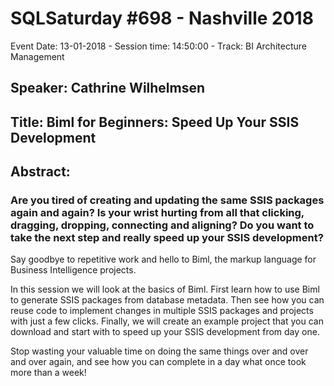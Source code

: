 # SQLSaturday #698 - Nashville 2018
Event Date: 13-01-2018 - Session time: 14:50:00 - Track: BI Architecture  Management 
## Speaker: Cathrine Wilhelmsen
## Title: Biml for Beginners: Speed Up Your SSIS Development
## Abstract:
### Are you tired of creating and updating the same SSIS packages again and again? Is your wrist hurting from all that clicking, dragging, dropping, connecting and aligning? Do you want to take the next step and really speed up your SSIS development?

Say goodbye to repetitive work and hello to Biml, the markup language for Business Intelligence projects.

In this session we will look at the basics of Biml. First learn how to use Biml to generate SSIS packages from database metadata. Then see how you can reuse code to implement changes in multiple SSIS packages and projects with just a few clicks. Finally, we will create an example project that you can download and start with to speed up your SSIS development from day one.

Stop wasting your valuable time on doing the same things over and over and over again, and see how you can complete in a day what once took more than a week!
